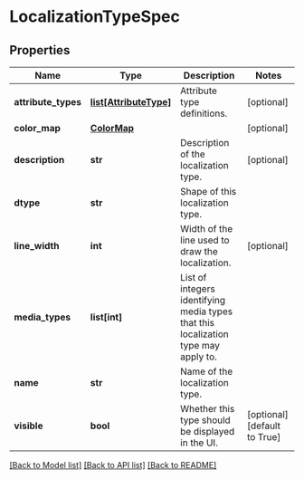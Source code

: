 # LocalizationTypeSpec

## Properties
Name | Type | Description | Notes
------------ | ------------- | ------------- | -------------
**attribute_types** | [**list[AttributeType]**](AttributeType.md) | Attribute type definitions. | [optional] 
**color_map** | [**ColorMap**](ColorMap.md) |  | [optional] 
**description** | **str** | Description of the localization type. | [optional] 
**dtype** | **str** | Shape of this localization type. | 
**line_width** | **int** | Width of the line used to draw the localization. | [optional] 
**media_types** | **list[int]** | List of integers identifying media types that this localization type may apply to. | 
**name** | **str** | Name of the localization type. | 
**visible** | **bool** | Whether this type should be displayed in the UI. | [optional] [default to True]

[[Back to Model list]](../README.md#documentation-for-models) [[Back to API list]](../README.md#documentation-for-api-endpoints) [[Back to README]](../README.md)

